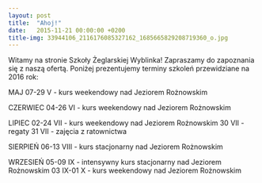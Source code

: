 ```yaml
---
layout: post
title:  "Ahoj!"
date:   2015-11-21 00:00:00 +0200
title-img: 33944106_2116176085327162_1685665829208719360_o.jpg
---
```

Witamy na stronie Szkoły Żeglarskiej Wyblinka! Zapraszamy do zapoznania się z naszą ofertą. Poniżej prezentujemy terminy szkoleń przewidziane na 2016 rok:

MAJ
07-29 V - kurs weekendowy nad Jeziorem Rożnowskim

CZERWIEC
04-26 VI - kurs weekendowy nad Jeziorem Rożnowskim

LIPIEC
02-24 VII - kurs weekendowy nad Jeziorem Rożnowskim
30 VII - regaty
31 VII - zajęcia z ratownictwa

SIERPIEŃ
06-13 VIII - kurs stacjonarny nad Jeziorem Rożnowskim

WRZESIEŃ
05-09 IX - intensywny kurs stacjonarny nad Jeziorem Rożnowskim
03 IX-01 X - kurs weekendowy nad Jeziorem Rożnowskim
